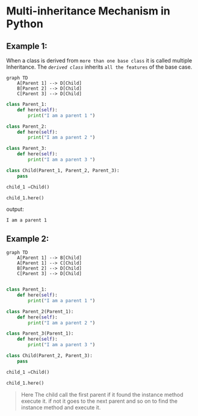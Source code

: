 # Multi-inheritance Mechanism in Python

## Example 1:

When a class is derived from `more than one base class` it is called multiple Inheritance. The _`derived class`_ inherits `all the features` of the base case.


```mermaid
graph TD
    A[Parent 1] --> D[Child]
    B[Parent 2] --> D[Child]
    C[Parent 3] --> D[Child]

```

```python
class Parent_1:
    def here(self):
        print("I am a parent 1 ")

class Parent_2:
    def here(self):
        print("I am a parent 2 ")

class Parent_3:
    def here(self):
        print("I am a parent 3 ")

class Child(Parent_1, Parent_2, Parent_3):
    pass

child_1 =Child()

child_1.here() 
```

output:

```plaintext
I am a parent 1 

```

## Example 2:

```mermaid
graph TD
    A[Parent 1] --> B[Child]
    A[Parent 1] --> C[Child]
    B[Parent 2] --> D[Child]
    C[Parent 3] --> D[Child]

```

```python

class Parent_1:
    def here(self):
        print("I am a parent 1 ")

class Parent_2(Parent_1):
    def here(self):
        print("I am a parent 2 ")

class Parent_3(Parent_1):
    def here(self):
        print("I am a parent 3 ")

class Child(Parent_2, Parent_3):
    pass

child_1 =Child()

child_1.here() 
```

> Here The child call the first parent if it found the instance method execute it. if not it goes to the next parent and so on to find the instance method and execute it.
